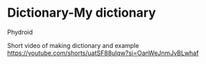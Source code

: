 # Dictionary-My dictionary 
Phydroid

Short video of making dictionary and example
https://youtube.com/shorts/uatSF88ulqw?si=OanWeJnmJvBLwhaf
